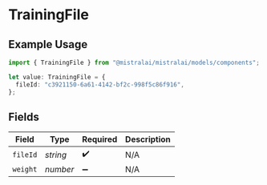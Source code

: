 # TrainingFile

## Example Usage

```typescript
import { TrainingFile } from "@mistralai/mistralai/models/components";

let value: TrainingFile = {
  fileId: "c3921150-6a61-4142-bf2c-998f5c86f916",
};
```

## Fields

| Field              | Type               | Required           | Description        |
| ------------------ | ------------------ | ------------------ | ------------------ |
| `fileId`           | *string*           | :heavy_check_mark: | N/A                |
| `weight`           | *number*           | :heavy_minus_sign: | N/A                |